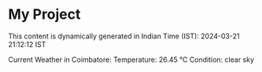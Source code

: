 # My Project

This content is dynamically generated in Indian Time (IST): 2024-03-21 21:12:12 IST


Current Weather in Coimbatore:
Temperature: 26.45 °C
Condition: clear sky
